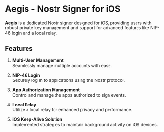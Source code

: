 # Aegis - Nostr Signer for iOS

**Aegis** is a dedicated Nostr signer designed for iOS, providing users with robust private key management and support for advanced features like NIP-46 login and a local relay.

## Features

1. **Multi-User Management**  
   Seamlessly manage multiple accounts with ease.

2. **NIP-46 Login**  
   Securely log in to applications using the Nostr protocol.

3. **App Authorization Management**  
   Control and manage the apps authorized to sign events.

4. **Local Relay**  
   Utilize a local relay for enhanced privacy and performance.

5. **iOS Keep-Alive Solution**  
   Implemented strategies to maintain background activity on iOS devices.

